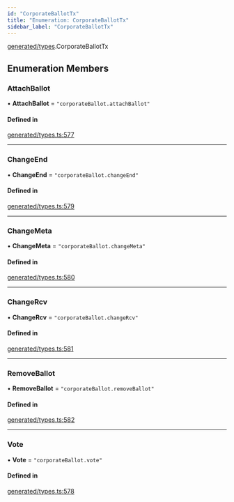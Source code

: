 ```yaml
---
id: "CorporateBallotTx"
title: "Enumeration: CorporateBallotTx"
sidebar_label: "CorporateBallotTx"
---
```


[generated/types](../../../../modules/Generated/Types/Types.md).CorporateBallotTx

## Enumeration Members

### AttachBallot

• **AttachBallot** = ``"corporateBallot.attachBallot"``

#### Defined in

[generated/types.ts:577](https://github.com/PolymeshAssociation/polymesh-sdk/blob/b6f9fb883/src/generated/types.ts#L577)

___

### ChangeEnd

• **ChangeEnd** = ``"corporateBallot.changeEnd"``

#### Defined in

[generated/types.ts:579](https://github.com/PolymeshAssociation/polymesh-sdk/blob/b6f9fb883/src/generated/types.ts#L579)

___

### ChangeMeta

• **ChangeMeta** = ``"corporateBallot.changeMeta"``

#### Defined in

[generated/types.ts:580](https://github.com/PolymeshAssociation/polymesh-sdk/blob/b6f9fb883/src/generated/types.ts#L580)

___

### ChangeRcv

• **ChangeRcv** = ``"corporateBallot.changeRcv"``

#### Defined in

[generated/types.ts:581](https://github.com/PolymeshAssociation/polymesh-sdk/blob/b6f9fb883/src/generated/types.ts#L581)

___

### RemoveBallot

• **RemoveBallot** = ``"corporateBallot.removeBallot"``

#### Defined in

[generated/types.ts:582](https://github.com/PolymeshAssociation/polymesh-sdk/blob/b6f9fb883/src/generated/types.ts#L582)

___

### Vote

• **Vote** = ``"corporateBallot.vote"``

#### Defined in

[generated/types.ts:578](https://github.com/PolymeshAssociation/polymesh-sdk/blob/b6f9fb883/src/generated/types.ts#L578)
